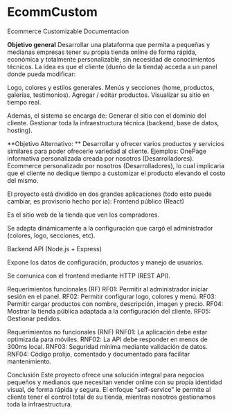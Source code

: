# EcommCustom
Ecommerce Customizable Documentacion 

**Objetivo general**
Desarrollar una plataforma que permita a pequeñas y medianas empresas tener su propia tienda online de forma rápida, económica y totalmente personalizable, sin necesidad de conocimientos técnicos.
La idea es que el cliente (dueño de la tienda) acceda a un panel donde pueda modificar:

Logo, colores y estilos generales.
Menús y secciones (home, productos, galerías, testimonios).
Agregar / editar productos.
Visualizar su sitio en tiempo real.


Además, el sistema se encarga de:
Generar el sitio con el dominio del cliente.
Gestionar toda la infraestructura técnica (backend, base de datos, hosting).


**Objetivo Alternativo: **
Desarrollar y ofrecer varios productos y servicios similares para poder ofrecerle variedad al cliente. Ejemplos:
OnePage informativa personalizada creada por nosotros (Desarrolladores).
Ecommerce personalizado por nosotros (Desarrolladores), lo cual implicaria que el cliente no dedique tiempo a customizar el producto elevando el costo del mismo.



El proyecto está dividido en dos grandes aplicaciones (todo esto puede cambiar, es provisorio hecho por ia):
Frontend público (React)

Es el sitio web de la tienda que ven los compradores.

Se adapta dinámicamente a la configuración que cargó el administrador (colores, logo, secciones, etc).

Backend API (Node.js + Express)

Expone los datos de configuración, productos y manejo de usuarios.

Se comunica con el frontend mediante HTTP (REST API).

Requerimientos funcionales (RF)
RF01: Permitir al administrador iniciar sesión en el panel.
RF02: Permitir configurar logo, colores y menú.
RF03: Permitir cargar productos con nombre, descripción, imagen y precio.
RF04: Mostrar la tienda pública adaptada a la configuración del cliente.
RF05: Gestionar pedidos.

Requerimientos no funcionales (RNF)
RNF01: La aplicación debe estar optimizada para móviles.
RNF02: La API debe responder en menos de 300ms local.
RNF03: Seguridad mínima mediante validación de datos.
RNF04: Código prolijo, comentado y documentado para facilitar mantenimiento.



Conclusión
Este proyecto ofrece una solución integral para negocios pequeños y medianos que necesitan vender online con su propia identidad visual, de forma rápida y segura. El enfoque “self-service” le permite al cliente tener el control total de su tienda, mientras nosotros gestionamos toda la infraestructura.
